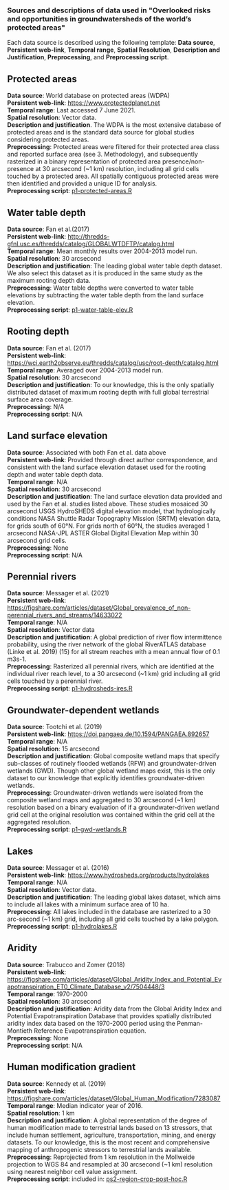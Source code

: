 ### Sources and descriptions of data used in "Overlooked risks and opportunities in groundwatersheds of the world’s protected areas"

Each data source is described using the following template: **Data source**, **Persistent web-link**, **Temporal range**, **Spatial Resolution**, **Description and Justification**, **Preprocessing**, and **Preprocessing script**. 

## Protected areas
**Data source**: World database on protected areas (WDPA) <br>
**Persistent web-link**: <https://www.protectedplanet.net> <br>
**Temporal range**: Last accessed 7 June 2021. <br>
**Spatial resolution**: Vector data. <br>
**Description and justification**. The WDPA is the most extensive database of protected areas and is the standard data source for global studies considering protected areas. <br>
**Preprocessing**: Protected areas were filtered for their protected area class and reported surface area (see 3. Methodology), and subsequently rasterized in a binary representation of protected area presence/non-presence at 30 arcsecond (~1 km) resolution, including all grid cells touched by a protected area. All spatially contiguous protected areas were then identified and provided a unique ID for analysis. <br>
**Preprocessing script**: [p1-protected-areas.R](https://github.com/XanderHuggins/groundwatersheds-for-PAs/blob/main/scripts/1-preprocessing/p1-protected-areas.R) <br>

## Water table depth
**Data source**: Fan et al.(2017) <br>
**Persistent web-link**: <http://thredds-gfnl.usc.es/thredds/catalog/GLOBALWTDFTP/catalog.html> <br>
**Temporal range**: Mean monthly results over 2004-2013 model run. <br>
**Spatial resolution**: 30 arcsecond <br>
**Description and justification**: The leading global water table depth dataset. We also select this dataset as it is produced in the same study as the maximum rooting depth data. <br>
**Preprocessing**: Water table depths were converted to water table elevations by subtracting the water table depth from the land surface elevation. <br>
**Preprocessing script**: [p1-water-table-elev.R](https://github.com/XanderHuggins/groundwatersheds-for-PAs/blob/main/scripts/1-preprocessing/p1-water-table-elev.R) <br>

## Rooting depth
**Data source**: Fan et al. (2017) <br>
**Persistent web-link**: <https://wci.earth2observe.eu/thredds/catalog/usc/root-depth/catalog.html>  <br>
**Temporal range**: Averaged over 2004-2013 model run. <br>
**Spatial resolution**: 30 arcsecond <br>
**Description and justification**: To our knowledge, this is the only spatially distributed dataset of maximum rooting depth with full global terrestrial surface area coverage. <br>
**Preprocessing**: N/A <br>
**Preprocessing script**: N/A <br>

## Land surface elevation
**Data source**: Associated with both Fan et al. data above <br>
**Persistent web-link**: Provided through direct author correspondence, and consistent with the land surface elevation dataset used for the rooting depth and water table depth data. <br>
**Temporal range**: N/A <br>
**Spatial resolution**: 30 arcsecond <br>
**Description and justification**: The land surface elevation data provided and used by the Fan et al. studies listed above. These studies mosaiced 30 arcsecond USGS HydroSHEDS digital elevation model, that hydrologically conditions NASA Shuttle Radar Topography Mission (SRTM) elevation data, for grids south of 60°N. For grids north of 60°N, the studies averaged 1 arcsecond NASA-JPL ASTER Global Digital Elevation Map within 30 arcsecond grid cells. <br> 
**Preprocessing**: None <br>
**Preprocessing script**: N/A <br>

## Perennial rivers 
**Data source**: Messager et al. (2021) <br>
**Persistent web-link**: <https://figshare.com/articles/dataset/Global_prevalence_of_non-perennial_rivers_and_streams/14633022> <br>
**Temporal range**: N/A <br>
**Spatial resolution**: Vector data <br>
**Description and justification**: A global prediction of river flow intermittence probability, using the river network of the global RiverATLAS database (Linke et al. 2019) (15) for all stream reaches with a mean annual flow of 0.1 m3s-1. <br>
**Preprocessing**: Rasterized all perennial rivers, which are identified at the individual river reach level, to a 30 arcsecond (~1 km) grid including all grid cells touched by a perennial river. <br>
**Preprocessing script**: [p1-hydrosheds-ires.R](https://github.com/XanderHuggins/groundwatersheds-for-PAs/blob/main/scripts/1-preprocessing/p1-hydrosheds-ires.R) <br>

## Groundwater-dependent wetlands
**Data source**: Tootchi et al. (2019) <br>
**Persistent web-link**: <https://doi.pangaea.de/10.1594/PANGAEA.892657> <br>
**Temporal range**: N/A <br>
**Spatial resolution**: 15 arcsecond <br>
**Description and justification**: Global composite wetland maps that specify sub-classes of routinely flooded wetlands (RFW) and groundwater-driven wetlands (GWD). Though other global wetland maps exist, this is the only dataset to our knowledge that explicitly identifies groundwater-driven wetlands. <br>
**Preprocessing**: Groundwater-driven wetlands were isolated from the composite wetland maps and aggregated to 30 arcsecond (~1 km) resolution based on a binary evaluation of if a groundwater-driven wetland grid cell at the original resolution was contained within the grid cell at the aggregated resolution.  <br>
**Preprocessing script**: [p1-gwd-wetlands.R](https://github.com/XanderHuggins/groundwatersheds-for-PAs/blob/main/scripts/1-preprocessing/p1-gwd-wetlands.R) <br>

## Lakes
**Data source**: Messager et al. (2016) <br>
**Persistent web-link**: <https://www.hydrosheds.org/products/hydrolakes> <br>
**Temporal range**: N/A <br>
**Spatial resolution**: Vector data. <br>
**Description and justification**: The leading global lakes dataset, which aims to include all lakes with a minimum surface area of 10 ha. <br>
**Preprocessing**: All lakes included in the database are rasterized to a 30 arc-second (\~1 km) grid, including all grid cells touched by a lake polygon. <br>
**Preprocessing script**: [p1-hydrolakes.R](https://github.com/XanderHuggins/groundwatersheds-for-PAs/blob/main/scripts/1-preprocessing/p1-hydrolakes.R) <br>

## Aridity
**Data source**: Trabucco and Zomer (2018) <br>
**Persistent web-link**: <https://figshare.com/articles/dataset/Global_Aridity_Index_and_Potential_Evapotranspiration_ET0_Climate_Database_v2/7504448/3> <br>
**Temporal range**: 1970-2000 <br>
**Spatial resolution**: 30 arcsecond  <br>
**Description and justification**: Aridity data from the Global Aridity Index and Potential Evapotranspiration Database that provides spatially distributed aridity index data based on the 1970-2000 period using the Penman-Montieth Reference Evapotranspiration equation. <br>
**Preprocessing**: None <br>
**Preprocessing script**: N/A <br>

## Human modification gradient
**Data source**: Kennedy et al. (2019) <br>
**Persistent web-link**: <https://figshare.com/articles/dataset/Global_Human_Modification/7283087> <br>
**Temporal range**: Median indicator year of 2016. <br>
**Spatial resolution**: 1 km <br>
**Description and justification**: A global representation of the degree of human modification made to terrestrial lands based on 13 stressors, that include human settlement, agriculture, transportation, mining, and energy datasets. To our knowledge, this is the most recent and comprehensive mapping of anthropogenic stressors to terrestrial lands available. <br>
**Preprocessing**: Reprojected from 1 km resolution in the Mollweide projection to WGS 84 and resampled at 30 arcsecond (~1 km) resolution using nearest neighbor cell value assignment. <br>
**Preprocessing script**: included in:  [ps2-region-crop-post-hoc.R](https://github.com/XanderHuggins/groundwatersheds-for-PAs/blob/main/scripts/1-preprocessing/ps2-region-crop-post-hoc.R) <br>
